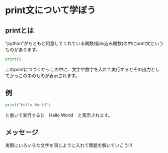 # print文について学ぼう
## printとは
"python"がもともと用意してくれている関数(組み込み関数)の中にprint文というものがあります。
```python
print()
```
このprintにつづくかっこの中に、文字や数字を入れて実行するとその出力としてかっこの中のものが表示されます。
## 例
```python
print("Hello World")
```
と書いて実行すると　Hello World　と表示されます。

## メッセージ
実際にいろいろな文字を同じように入れて問題を解いていこう!!!